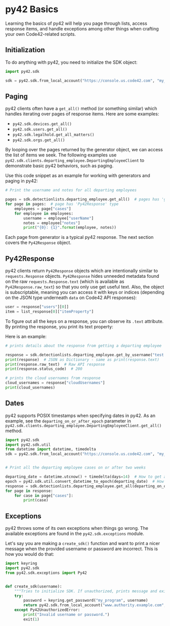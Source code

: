 # py42 Basics

Learning the basics of py42 will help you page through lists, access response items, and handle exceptions among other
things when crafting your own Code42-related scripts.

## Initialization

To do anything with py42, you need to initialize the SDK object:
```python
import py42.sdk

sdk = py42.sdk.from_local_account("https://console.us.code42.com", "my_username", "my_password")
```

## Paging

py42 clients often have a `get_all()` method (or something similar) which handles iterating over pages of response
items. Here are some examples:
* `py42.sdk.devices.get_all()`
* `py42.sdk.users.get_all()`
* `py42.sdk.legalhold.get_all_matters()`
* `py42.sdk.orgs.get_all()`

By looping over the pages returned by the generator object, we can access the list of items we seek. The following
examples use `py42.sdk.clients.departing_employee.DepartingEmployeeClient` to demonstrate basic py42 behaviors, such
as paging.

Use this code snippet as an example for working with generators and paging in py42:
```python
# Print the username and notes for all departing employees

pages = sdk.detectionlists.departing_employee.get_all()  # pages has 'generator' type
for page in pages:  # page has 'Py42Response' type
    employees = page["cases"]
    for employee in employees:
        username = employee["userName"]
        notes = employee["notes"]
        print("{0}: {1}".format(employee, notes))
```

Each page from generator is a typical py42 response. The next section covers the `Py42Response` object.

## Py42Response

py42 clients return `Py42Response` objects which are intentionally similar to `requests.Response` objects.
`Py42Response` hides unneeded metadata found on the raw `requests.Response.text` (which is available as
`Py42Response.raw_text`) so that you only use get useful text. Also, the object is subscriptable, meaning you can
access it with keys or indices (depending on the JSON type underneath `data` on Code42 API responses):
```python
user = response["users"][0]]
item = list_response[0]["itemProperty"]
```

To figure out all the keys on a response, you can observe its `.text` attribute. By printing the response, you print
its text property:

Here is an example:
```python
# prints details about the response from getting a departing employee

response = sdk.detectionlists.departing_employee.get_by_username("test.user@example.com")
print(response)  # JSON as Dictionary - same as print(response.text)
print(response.raw_text)  # Raw API response
print(response.status_code)  # 200

# prints the cloud usernames from response
cloud_usernames = response["cloudUsernames"]
print(cloud_usernames)
```

## Dates

py42 supports POSIX timestamps when specifying dates in py42. As an example, see the `departing_on_or_after_epoch`
parameter in `py42.sdk.clients.departing_employee.DepartingEmployeeClient.get_all()` method.

```python
import py42.sdk
import py42.sdk.util
from datetime import datetime, timedelta
sdk = py42.sdk.from_local_account("https://console.us.code42.com", "my_username", "my_password")


# Print all the departing employee cases on or after two weeks

departing_date = datetime.utcnow() + timedelta(days=14)  # How to get a date in the future
epoch = py42.sdk.util.convert_datetime_to_epoch(departing_date)  # How to an epoch time (float)
response = sdk.detectionlists.departing_employee.get_all(departing_on_or_after_epoch=epoch)
for page in response:
    for case in page["cases"]:
        print(case)
```

## Exceptions

py42 throws some of its own exceptions when things go wrong. The available exceptions are found in the
`py42.sdk.exceptions` module.

Let's say you are making a `create_sdk()` function and want to print a nicer message when the provided username or
password are incorrect. This is how you would do that:
```python
import keyring
import py42.sdk
from py42.sdk.exceptions import Py42


def create_sdk(username):
    """Tries to initialize SDK. If unauthorized, prints message and exits."""
    try:
        password = keyring.get_password("my_program", username)
        return py42.sdk.from_local_account("www.authority.example.com", username, password)
    except Py42UnauthorizedError:
        print("Invalid username or password.")
        exit(1)
```
